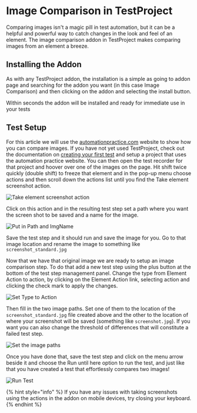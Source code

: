 # Image Comparison in TestProject

Comparing images isn't a magic pill in test automation, but it can be a helpful and powerful way to catch changes in the look and feel of an element. The image comparison addon in TestProject makes comparing images from an element a breeze.&#x20;

## Installing the Addon

As with any TestProject addon, the installation is a simple as going to addon page and searching for the addon you want (in this case Image Comparison) and then clicking on the addon and selecting the install button.

Within seconds the addon will be installed and ready for immediate use in your tests

## Test Setup

For this article we will use the [automationpractice.com](http://automationpractice.com) website to show how you can compare images. If you have not yet used TestProject, check out the documentation on [creating your first test](../../using-the-smart-test-recorder/web-testing/creating-a-web-test-using-the-testproject-recorder.md) and setup a project that uses the automation practice website. You can then open the test recorder for that project and hoover over one of the images on the page. Hit shift twice quickly (double shift) to freeze that element and in the pop-up menu choose actions and then scroll down the actions list until you find the Take element screenshot action.

![Take element screenshot action](../../.gitbook/assets/image.png)

Click on this action and in the resulting test step set a path where you want the screen shot to be saved and a name for the image.

![Put in Path and ImgName](<../../.gitbook/assets/image (110).png>)

Save the test step and it should run and save the image for you. Go to that image location and rename the image to something like `screenshot_standard.jpg`

Now that we have that original image we are ready to setup an image comparison step. To do that add a new test step using the plus button at the bottom of the test step management panel. Change the type from Element Action to action, by clicking on the Element Action link, selecting action and clicking the check mark to apply the changes.

![Set Type to Action](<../../.gitbook/assets/image (102).png>)

Then fill in the two image paths. Set one of them to the location of the `screenshot_standard.jpg` file created above and the other to the location of where your screenshot will be saved (something like `screenshot.jpg`). If you want you can also change the threshold of differences that will constitute a failed test step.

![Set the image paths](<../../.gitbook/assets/image (145).png>)

Once you have done that, save the test step and click on the menu arrow beside it and choose the Run until here option to run the test, and just like that you have created a test that effortlessly compares two images!

![Run Test](<../../.gitbook/assets/image (129) (1).png>)

{% hint style="info" %}
If you have any issues with taking screenshots using the actions in the addon on mobile devices, try closing your keyboard.
{% endhint %}
